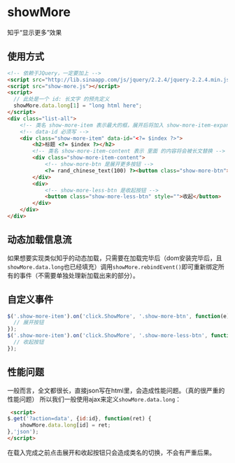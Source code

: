 # showMore
知乎“显示更多”效果

## 使用方式

```html
<!-- 依赖于JQuery，一定要加上 -->
<script src="http://lib.sinaapp.com/js/jquery/2.2.4/jquery-2.2.4.min.js"></script>
<script src="show-more.js"></script>
<script>
  // 此处是一个 id: 长文字 的预先定义
  showMore.data.long[1] = "long html here";
</script>
<div class="list-all">
    <!-- 类名 show-more-item 表示最大的框，展开后将加入 show-more-item-expand 类 -->
    <!-- data-id 必须写 -->
    <div class="show-more-item" data-id="<?= $index ?>">
        <h2>标题 <?= $index ?></h2>
        <!-- 类名 show-more-item-content 表示 里面 的内容将会被长文替换 -->
        <div class="show-more-item-content">
            <!-- show-more-btn 是展开更多按钮 -->
            <?= rand_chinese_text(100) ?><button class="show-more-btn">展开更多</button>
        </div>
        <div>
            <!-- show-more-less-btn 是收起按钮 -->
            <button class="show-more-less-btn" style="">收起</button>
        </div>
    </div>
</div>
```

## 动态加载信息流

如果想要实现类似知乎的动态加载，只需要在加载完毕后（dom安装完毕后，且`showMore.data.long`也已经填充）调用`showMore.rebindEvent()`即可重新绑定所有的事件（不需要单独处理新加载出来的部分）。

## 自定义事件

```js
$('.show-more-item').on('click.ShowMore', '.show-more-btn', function(e) {
  // 展开按钮
});
$('.show-more-item').on('click.ShowMore', '.show-more-less-btn', function(e) {
  // 收起按钮
});
```

## 性能问题

一般而言，全文都很长，直接json写在html里，会造成性能问题。（真的很严重的性能问题）
所以我们一般使用ajax来定义`showMore.data.long`：

```html
 <script>
$.get('?action=data', {id:id}, function(ret) {
    showMore.data.long[id] = ret;
},'json');
</script>
```

在载入完成之前点击展开和收起按钮只会造成类名的切换，不会有严重后果。